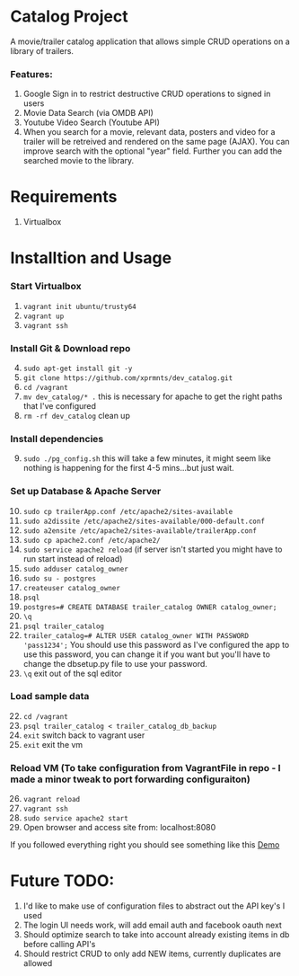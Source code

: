 
# Catalog Project
A movie/trailer catalog application that allows simple CRUD operations on a library of trailers.

### Features:
1) Google Sign in to restrict destructive CRUD operations to signed in users
2) Movie Data Search (via OMDB API)
3) Youtube Video Search (Youtube API)
4) When you search for a movie, relevant data, posters and video for a trailer will be retreived and rendered on the same page (AJAX). You can improve search with the optional "year" field. Further you can add the searched movie to the library.

# Requirements
1) Virtualbox

# Installtion and Usage

### Start Virtualbox
1) ```vagrant init ubuntu/trusty64```
2) ```vagrant up```
3) ```vagrant ssh```

### Install Git & Download repo
4) ```sudo apt-get install git -y```
5) ```git clone https://github.com/xprmnts/dev_catalog.git```
6) ```cd /vagrant```
7) ```mv dev_catalog/* .``` this is necessary for apache to get the right paths that I've configured
8) ```rm -rf dev_catalog``` clean up

### Install dependencies
9) ```sudo ./pg_config.sh``` this will take a few minutes, it might seem like nothing is happening for the first 4-5 mins...but just wait.

### Set up Database & Apache Server
10) ```sudo cp trailerApp.conf /etc/apache2/sites-available```
11) ```sudo a2dissite /etc/apache2/sites-available/000-default.conf```
11) ```sudo a2ensite /etc/apache2/sites-available/trailerApp.conf```
12) ```sudo cp apache2.conf /etc/apache2/```
13) ```sudo service apache2 reload``` (if server isn't started you might have to run start instead of reload)
13) ```sudo adduser catalog_owner```
14) ```sudo su - postgres```
15) ```createuser catalog_owner```
16) ```psql```
17) ```postgres=# CREATE DATABASE trailer_catalog OWNER catalog_owner;```
18) ```\q```
19) ```psql trailer_catalog```
20) ```trailer_catalog=# ALTER USER catalog_owner WITH PASSWORD 'pass1234';``` You should use this password as I've configured the app to use this password, you can change it if you want but you'll have to change the dbsetup.py file to use your password.
21) ```\q``` exit out of the sql editor

### Load sample data
22) ```cd /vagrant```
23) ```psql trailer_catalog < trailer_catalog_db_backup```
24) ```exit``` switch back to vagrant user
25) ```exit``` exit the vm

### Reload VM (To take configuration from VagrantFile in repo - I made a minor tweak to port forwarding configuraiton)
26) ```vagrant reload```
27) ```vagrant ssh```
28) ```sudo service apache2 start```
29) Open browser and access site from: localhost:8080

If you followed everything right you should see something like this [Demo](http://bskt.ca/)

# Future TODO:
1) I'd like to make use of configuration files to abstract out the API key's I used
2) The login UI needs work, will add email auth and facebook oauth next
3) Should optimize search to take into account already existing items in db before calling API's
4) Should restrict CRUD to only add NEW items, currently duplicates are allowed